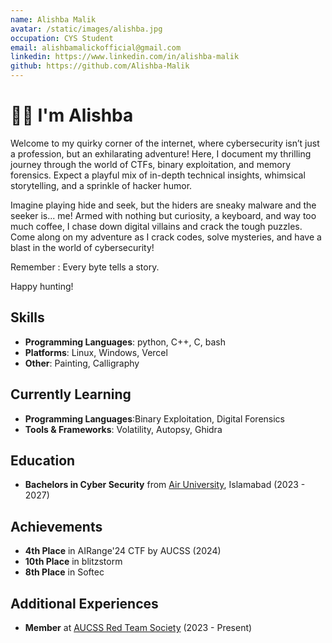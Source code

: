 ```yaml
---
name: Alishba Malik
avatar: /static/images/alishba.jpg
occupation: CYS Student
email: alishbamalickofficial@gmail.com
linkedin: https://www.linkedin.com/in/alishba-malik
github: https://github.com/Alishba-Malik
---
```


# 👋🏼 I'm Alishba

Welcome to my quirky corner of the internet, where cybersecurity isn’t just a profession, but an exhilarating adventure! Here, I document my thrilling journey through the world of CTFs, binary exploitation, and memory forensics. Expect a playful mix of in-depth technical insights, whimsical storytelling, and a sprinkle of hacker humor.

Imagine playing hide and seek, but the hiders are sneaky malware and the seeker is... me! Armed with nothing but curiosity, a keyboard, and way too much coffee, I chase down digital villains and crack the tough puzzles. 
Come along on my adventure as I crack codes, solve mysteries, and have a blast in the world of cybersecurity!

Remember : Every byte tells a story.

Happy hunting!

## Skills

- **Programming Languages**: python, C++, C, bash
- **Platforms**: Linux, Windows, Vercel
- **Other**: Painting, Calligraphy

## Currently Learning

- **Programming Languages**:Binary Exploitation, Digital Forensics
- **Tools & Frameworks**: Volatility, Autopsy, Ghidra


## Education

- **Bachelors in Cyber Security** from [Air University](https://au.edu.pk/), Islamabad (2023 - 2027)

## Achievements

- **4th Place** in AIRange'24 CTF by AUCSS (2024)
- **10th Place** in blitzstorm 
- **8th Place** in Softec


## Additional Experiences

- **Member** at [AUCSS Red Team Society](https://aucss.live/) (2023 - Present)

